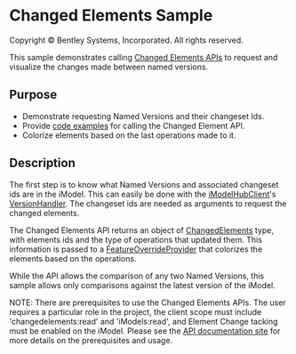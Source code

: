 # Changed Elements Sample

Copyright © Bentley Systems, Incorporated. All rights reserved.

This sample demonstrates calling [Changed Elements APIs](https://developer.bentley.com/api-groups/project-delivery/apis/changed-elements/operations/get-comparison/) to request and visualize the changes made between named versions.

## Purpose

- Demonstrate requesting Named Versions and their changeset Ids.
- Provide [code examples](./ChangedElementsClient.ts) for calling the Changed Element API.
- Colorize elements based on the last operations made to it.

## Description

The first step is to know what Named Versions and associated changeset ids are in the iModel. This can easily be done with the [iModelHubClient](https://www.itwinjs.org/reference/imodelhub-client/imodelhubclient/)'s [VersionHandler](https://www.itwinjs.org/reference/imodelhub-client/imodelhubclient/versionhandler/get/).  The changeset ids are needed as arguments to request the changed elements.

The Changed Elements API returns an object of [ChangedElements](https://www.itwinjs.org/reference/imodeljs-common/entities/changedelements/) type, with elements ids and the type of operations that updated them.  This information is passed to a [FeatureOverrideProvider](https://www.itwinjs.org/reference/imodeljs-frontend/views/featureoverrideprovider/) that colorizes the elements based on the operations.

While the API allows the comparison of any two Named Versions, this sample allows only comparisons against the latest version of the iModel.

NOTE: There are prerequisites to use the Changed Elements APIs.  The user requires a particular role in the project, the client scope must include 'changedelements:read' and 'iModels:read', and Element Change tacking must be enabled on the iModel.  Please see the [API documentation site](https://developer.bentley.com/api-groups/project-delivery/apis/changed-elements/operations/get-comparison/) for more details on the prerequisites and usage.
